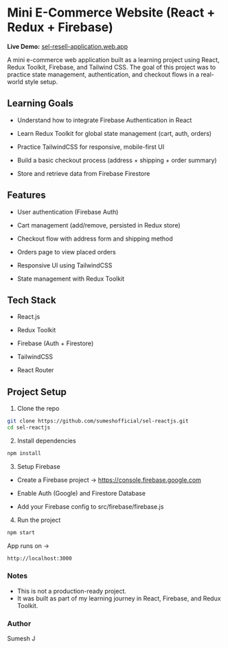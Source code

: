 # Mini E-Commerce Website (React + Redux + Firebase)

**Live Demo:** [sel-resell-application.web.app](https://sel-resell-application.web.app/)

A mini e-commerce web application built as a learning project using React, Redux Toolkit, Firebase, and Tailwind CSS.
The goal of this project was to practice state management, authentication, and checkout flows in a real-world style setup.

## Learning Goals

 - Understand how to integrate Firebase Authentication in React

 - Learn Redux Toolkit for global state management (cart, auth, orders)

 - Practice TailwindCSS for responsive, mobile-first UI

 - Build a basic checkout process (address + shipping + order summary)

 - Store and retrieve data from Firebase Firestore

## Features

 - User authentication (Firebase Auth)

 - Cart management (add/remove, persisted in Redux store)

 - Checkout flow with address form and shipping method

 - Orders page to view placed orders

 - Responsive UI using TailwindCSS

 - State management with Redux Toolkit

## Tech Stack

 - React.js

 - Redux Toolkit

 - Firebase (Auth + Firestore)

 - TailwindCSS

 - React Router

## Project Setup

1. Clone the repo

```bash
git clone https://github.com/sumeshofficial/sel-reactjs.git
cd sel-reactjs
```

2. Install dependencies

```bash
npm install
```

3. Setup Firebase

 - Create a Firebase project → https://console.firebase.google.com

 - Enable Auth (Google) and Firestore Database

 - Add your Firebase config to src/firebase/firebase.js

4. Run the project

```bash
npm start
```


App runs on → 
```diff
http://localhost:3000
```

### Notes

 - This is not a production-ready project.
 - It was built as part of my learning journey in React, Firebase, and Redux Toolkit.

### Author

Sumesh J
